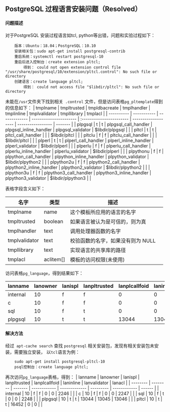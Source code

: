 ## PostgreSQL 过程语言安装问题（Resolved）

#### 问题描述

对于PostgreSQL 安装过程语言如tcl, python等出错，问题和实验过程如下：
```shell
	版本：Ubuntu：18.04；PostgreSQL：10.10
	安装相关包：sudo apt-get install postgresql-contrib
	重启系统：systemctl restart postgresql-10
	重启后进入控制台：create extension pltcl;
		得到： could not open extension control file "/usr/share/postgresql/10/extension/pltcl.control": No such file or directory
	创建语言：create language pltcl;
		得到： could not access file "$libdir/pltcl": No such file or directory
```
未能在`/usr`文件夹下找到相关` .control` 文件，但是访问表格`pg_pltemplate`得到的信息如下：
| tmplname   | tmpltrusted | tmpldbacreate | tmplhandler            | tmplinline               | tmplvalidator       | tmpllibrary       | tmplacl |
| ---------- | ----------- | ------------- | ---------------------- | :----------------------- | ------------------- | ----------------- | ------- |
| plpgsql    | t           | t             | plpgsql_call_handler   | plpgsql_inline_handler   | plpgsql_validator   | $libdir/plpgsql   |         |
| pltcl      | t           | t             | pltcl_call_handler     |                          |                     | $libdir/pltcl     |         |
| pltclu     | f           | f             | pltclu_call_handler    |                          |                     | $libdir/pltcl     |         |
| plperl     | t           | t             | plperl_call_handler    | plperl_inline_handler    | plperl_validator    | $libdir/plperl    |         |
| plperlu    | f           | f             | plperlu_call_handler   | plperlu_inline_handler   | plperlu_validator   | $libdir/plperl    |         |
| plpythonu  | f           | f             | plpython_call_handler  | plpython_inline_handler  | plpython_validator  | $libdir/plpython2 |         |
| plpython2u | f           | f             | plpython2_call_handler | plpython2_inline_handler | plpython2_validator | $libdir/plpython2 |         |
| plpython3u | f           | f             | plpython3_call_handler | plpython3_inline_handler | plpython3_validator | $libdir/plpython3 |         |

表格字段含义如下：

| 名字            | 类型        | 描述                              |      |
| --------------- | ----------- | --------------------------------- | ---- |
| tmplname      | name     | 这个模板所应用的语言的名字        |      |
| tmpltrusted  | boolean   | 如果语言被认为是可信的，则为真    |      |
| tmplhandler   | text     | 调用处理器函数的名字              |      |
| tmplvalidator | text    | 校验函数的名字，如果没有则为 NULL |      |
| tmpllibrary  | text      | 实现语言的共享库的路径            |      |
| tmplacl      | aclitem[] | 模板的访问权限(未使用)            |      |

访问表格`pg_language`，得到结果如下：

| lanname  | lanowner | lanispl | lanpltrusted | lanplcallfoid | laninline | lanvalidator | lanacl |
|----------|----------|---------|-------------|-------------|---------|-------------|--------|
|internal |       10 | f       | f            |             0 |         0 |         2246 |
|c        |       10 | f       | f            |             0 |         0 |         2247 |
| sql      |       10 | f       | t            |             0 |         0 |         2248 |
| plpgsql  |       10 | t       | t            |         13044 |     13045 |        13046 |

#### 解决方法

经过` apt-cache search` 查找 `postgresql` 相关安装包，发现有相关安装包未安装，需要独立安装， 以`tcl`语言为例：

```shell
	sudo apt-get install postgresql-pltcl-10
	psql控制台：create language pltcl;
```
再次访问`pg_language`表格，得到：
| lanname  | lanowner | lanispl | lanpltrusted | lanplcallfoid | laninline | lanvalidator | lanacl |
| -------- | -------- | ------- | ------------ | ------------- | --------- | ------------ | ------ |
| internal | 10       | f       | f            | 0             | 0         | 2246         |        |
| c        | 10       | f       | f            | 0             | 0         | 2247         |        |
| sql      | 10       | f       | t            | 0             | 0         | 2248         |        |
| plpgsql  | 10       | t       | t            | 13044         | 13045     | 13046        |        |
| pltcl    | 10       | t       | t            | 16452         | 0         | 0            |        |


